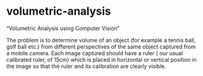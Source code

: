 # volumetric-analysis
“Volumetric Analysis using Computer Vision”


The problem is to determine volume of an object (for example a tennis ball, golf ball etc.) from different perspectives of the same object captured from a mobile camera.
Each image captured should have a ruler ( our usual calibrated ruler, of 15cm) which is placed in horizontal or vertical position in the image so that the ruler and its calibration are clearly visible.
